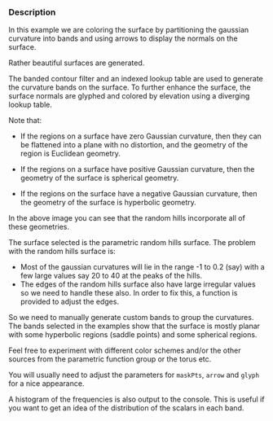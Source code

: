 ### Description

In this example we are coloring the surface by partitioning the gaussian curvature into bands and using arrows to display the normals on the surface.

Rather beautiful surfaces are generated.

The banded contour filter and an indexed lookup table are used to generate the curvature bands on the surface. To further enhance the surface, the surface normals are glyphed and colored by elevation using a diverging lookup table.

Note that:

- If the regions on a surface have zero Gaussian curvature, then they can be flattened into a plane with no distortion, and the geometry of the region is Euclidean geometry.

- If the regions on a surface have positive Gaussian curvature, then the geometry of the surface is spherical geometry.

- If the regions on the surface have a negative Gaussian curvature, then the geometry of the surface is hyperbolic geometry.

In the above image you can see that the random hills incorporate all of these geometries.

The surface selected is the parametric random hills surface. The problem with the random hills surface is:

- Most of the gaussian curvatures will lie in the range -1 to 0.2 (say) with a few large values say 20 to 40 at the peaks of the hills.
- The edges of the random hills surface also have large irregular values so we need to handle these also. In order to fix this, a function is provided to adjust the edges.

So we need to manually generate custom bands to group the curvatures. The bands selected in the examples show that the surface is mostly planar with some hyperbolic regions (saddle points) and some spherical regions.

Feel free to experiment with different color schemes and/or the other sources from the parametric function group or the torus etc.

You will usually need to adjust the parameters for `maskPts`, `arrow` and `glyph` for a nice appearance.

A histogram of the frequencies is also output to the console. This is useful if you want to get an idea of the distribution of the scalars in each band.

